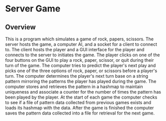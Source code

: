# Server Game
## Overview
This is a program which simulates a game of rock, papers, scissors. The server hosts the game, a computer AI, and a socket for a client to connect to. The client hosts the player and a GUI interface for the player and connects to the server to initiates the game. The player clicks on one of the four buttons on the GUI to play a rock, paper, scissor, or quit during their turn of the game. The computer tries to predict the player's next play and picks one of the three options of rock, paper, or scissors before a player's turn. The computer determines the player's next turn base on a string pattern mirroring the patterns the player has played during the game. The computer stores and retrieves the pattern in a hashmap to maintain uniqueness and associate a counter for the number of times the pattern has been played by the player. At the start of each game the computer checks to see if a file of pattern data collected from previous games exists and loads its hashmap with the data. After the game is finished the computer saves the pattern data collected into a file for retrieval for the next game.
